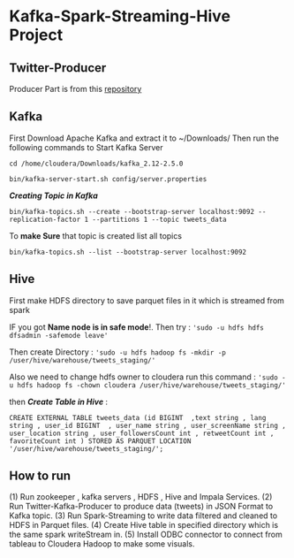 # Kafka-Spark-Streaming-Hive Project

## **Twitter-Producer**

Producer Part is from this [repository](https://github.com/dbsheta/kafka-twitter-producer/)


## Kafka

First Download Apache Kafka and extract it to ~/Downloads/  Then run the following commands to Start Kafka Server


`cd /home/cloudera/Downloads/kafka_2.12-2.5.0`

`bin/kafka-server-start.sh config/server.properties`

***Creating Topic in Kafka***
 
`bin/kafka-topics.sh --create --bootstrap-server localhost:9092 --replication-factor 1 --partitions 1 --topic tweets_data`

To **make Sure** that topic is created list all topics 

`bin/kafka-topics.sh --list --bootstrap-server localhost:9092`

## Hive 

First make HDFS directory to save parquet files in it which is streamed from spark 

IF you got **Name node is in safe mode**!. Then try :
`'sudo -u hdfs hdfs dfsadmin -safemode leave'`

Then create Directory :
`'sudo -u hdfs hadoop fs -mkdir -p /user/hive/warehouse/tweets_staging/' `

Also we need to change hdfs owner to cloudera run this command :
`'sudo -u hdfs hadoop fs -chown cloudera /user/hive/warehouse/tweets_staging/'`

then ***Create Table in Hive***  :

`CREATE EXTERNAL TABLE tweets_data (id BIGINT  ,text string , lang string , user_id BIGINT  , user_name string , user_screenName string , user_location string , user_followersCount int , retweetCount int , favoriteCount int ) STORED AS PARQUET LOCATION '/user/hive/warehouse/tweets_staging/';`


## **How to run**  

(1) Run zookeeper , kafka servers , HDFS , Hive and Impala Services.
(2) Run Twitter-Kafka-Producer  to produce data (tweets) in JSON Format to Kafka topic.
(3) Run Spark-Streaming to write data filtered and cleaned to HDFS in Parquet files.
(4) Create Hive table in specified directory which is the same spark writeStream in.
(5) Install ODBC connector to connect from tableau to Cloudera Hadoop to make some visuals.



